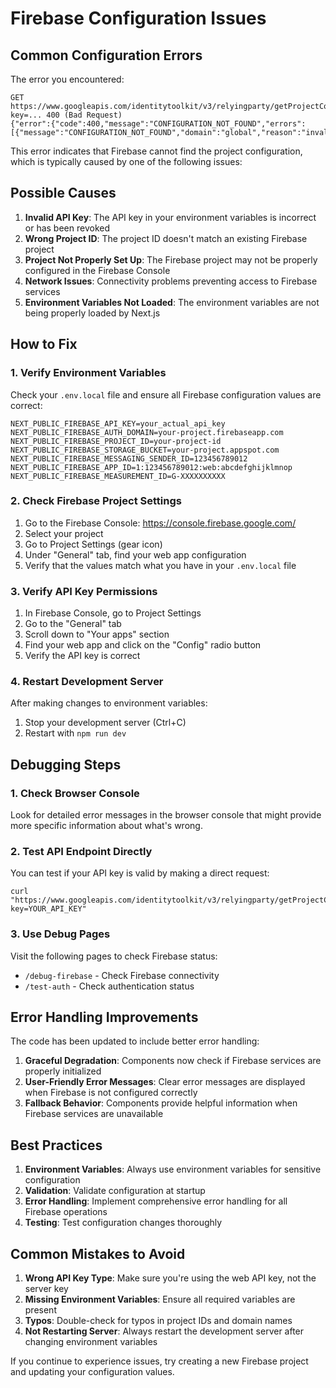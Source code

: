 # Firebase Configuration Issues

## Common Configuration Errors

The error you encountered:
```
GET https://www.googleapis.com/identitytoolkit/v3/relyingparty/getProjectConfig?key=... 400 (Bad Request)
{"error":{"code":400,"message":"CONFIGURATION_NOT_FOUND","errors":[{"message":"CONFIGURATION_NOT_FOUND","domain":"global","reason":"invalid"}]}}
```

This error indicates that Firebase cannot find the project configuration, which is typically caused by one of the following issues:

## Possible Causes

1. **Invalid API Key**: The API key in your environment variables is incorrect or has been revoked
2. **Wrong Project ID**: The project ID doesn't match an existing Firebase project
3. **Project Not Properly Set Up**: The Firebase project may not be properly configured in the Firebase Console
4. **Network Issues**: Connectivity problems preventing access to Firebase services
5. **Environment Variables Not Loaded**: The environment variables are not being properly loaded by Next.js

## How to Fix

### 1. Verify Environment Variables

Check your `.env.local` file and ensure all Firebase configuration values are correct:

```
NEXT_PUBLIC_FIREBASE_API_KEY=your_actual_api_key
NEXT_PUBLIC_FIREBASE_AUTH_DOMAIN=your-project.firebaseapp.com
NEXT_PUBLIC_FIREBASE_PROJECT_ID=your-project-id
NEXT_PUBLIC_FIREBASE_STORAGE_BUCKET=your-project.appspot.com
NEXT_PUBLIC_FIREBASE_MESSAGING_SENDER_ID=123456789012
NEXT_PUBLIC_FIREBASE_APP_ID=1:123456789012:web:abcdefghijklmnop
NEXT_PUBLIC_FIREBASE_MEASUREMENT_ID=G-XXXXXXXXXX
```

### 2. Check Firebase Project Settings

1. Go to the Firebase Console: https://console.firebase.google.com/
2. Select your project
3. Go to Project Settings (gear icon)
4. Under "General" tab, find your web app configuration
5. Verify that the values match what you have in your `.env.local` file

### 3. Verify API Key Permissions

1. In Firebase Console, go to Project Settings
2. Go to the "General" tab
3. Scroll down to "Your apps" section
4. Find your web app and click on the "Config" radio button
5. Verify the API key is correct

### 4. Restart Development Server

After making changes to environment variables:
1. Stop your development server (Ctrl+C)
2. Restart with `npm run dev`

## Debugging Steps

### 1. Check Browser Console

Look for detailed error messages in the browser console that might provide more specific information about what's wrong.

### 2. Test API Endpoint Directly

You can test if your API key is valid by making a direct request:
```
curl "https://www.googleapis.com/identitytoolkit/v3/relyingparty/getProjectConfig?key=YOUR_API_KEY"
```

### 3. Use Debug Pages

Visit the following pages to check Firebase status:
- `/debug-firebase` - Check Firebase connectivity
- `/test-auth` - Check authentication status

## Error Handling Improvements

The code has been updated to include better error handling:

1. **Graceful Degradation**: Components now check if Firebase services are properly initialized
2. **User-Friendly Error Messages**: Clear error messages are displayed when Firebase is not configured correctly
3. **Fallback Behavior**: Components provide helpful information when Firebase services are unavailable

## Best Practices

1. **Environment Variables**: Always use environment variables for sensitive configuration
2. **Validation**: Validate configuration at startup
3. **Error Handling**: Implement comprehensive error handling for all Firebase operations
4. **Testing**: Test configuration changes thoroughly

## Common Mistakes to Avoid

1. **Wrong API Key Type**: Make sure you're using the web API key, not the server key
2. **Missing Environment Variables**: Ensure all required variables are present
3. **Typos**: Double-check for typos in project IDs and domain names
4. **Not Restarting Server**: Always restart the development server after changing environment variables

If you continue to experience issues, try creating a new Firebase project and updating your configuration values.